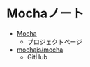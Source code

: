 # Mochaノート

- [Mocha](https://mochajs.org/)
  - プロジェクトページ
- [mochajs/mocha](https://github.com/mochajs/mocha)
  - GitHub
